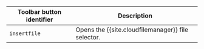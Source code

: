 | Toolbar button identifier | Description                                        |
|---------------------------|----------------------------------------------------|
| `insertfile`              | Opens the {{site.cloudfilemanager}} file selector. |
